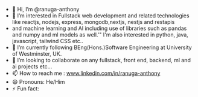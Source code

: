 - 👋 Hi, I’m @ranuga-anthony
- 👀 I’m interested in Fullstack web development and related technologies like reactjs, nodejs, express, mongodb,nextjs, nestjs and restapis
- and machine learning and AI including use of libraries such as pandas and numpy and ml models as well.'" I'm also interested in python, java, javascript, tailwind CSS etc..
- 🌱 I’m currently following BEng(Hons.)Software Engineering at University of Westminster, UK.
- 💞️ I’m looking to collaborate on any fullstack, front end, backend, ml and ai projects etc...
- 📫 How to reach me :  www.linkedin.com/in/ranuga-anthony
- 😄 Pronouns: He/Him
- ⚡ Fun fact: 

<!---
ranuga-anthony/ranuga-anthony is a ✨ special ✨ repository because its `README.md` (this file) appears on your GitHub profile.
You can click the Preview link to take a look at your changes.
--->
